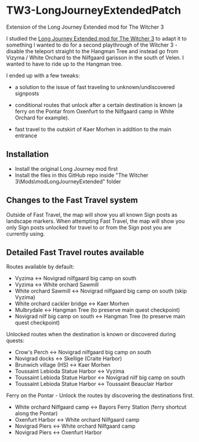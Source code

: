# TW3-LongJourneyExtendedPatch
Extension of the Long Journey Extended mod for The Witcher 3

I studied the [Long Journey Extended mod for The Witcher 3](https://www.nexusmods.com/witcher3/mods/1630/?tab=description&BH=1) to adapt it to something I wanted to do for a second playthrough of the Witcher 3 - disable the teleport straight to the Hangman Tree and instead go from Vizyma / White Orchard to the Nilfgaard garisson in the south of Velen.  I wanted to have to ride up to the Hangman tree.

I ended up with a few tweaks:

- a solution to the issue of fast traveling to unknown/undiscovered signposts

- conditional routes that unlock after a certain destination is known (a ferry on the Pontar from Oxenfurt to the Nilfgaard camp in White Orchard for example).

- fast travel to the outskirt of Kaer Morhen in addition to the main entrance 

## Installation

- Install the original Long Journey mod first
- Install the files in this GitHub repo inside "The Witcher 3\Mods\modLongJourneyExtended\" folder

## Changes to the Fast Travel system

Outside of Fast Travel, the map will show you all known Sign posts as landscape markers.
When attempting Fast Travel, the map will show you only Sign posts unlocked for travel to or from the Sign post you are currently using.

## Detailed Fast Travel routes available

Routes available by default:

- Vyzima <-> Novigrad nilfgaard big camp on south
- Vyzima <-> White orchard Sawmill
- White orchard Sawmill <-> Novigrad nilfgaard big camp on south (skip Vyzima)
- White orchard cackler bridge <-> Kaer Morhen
- Mulbrydale <-> Hangman Tree (to preserve main quest checkpoint)
- Novigrad nilf big camp on south <-> Hangman Tree (to preserve main quest checkpoint)

Unlocked routes when the destination is known or discovered during quests:

- Crow's Perch <-> Novigrad nilfgaard big camp on south
- Novigrad docks <-> Skellige (Craite Harbor)
- Brunwich village (HS) <-> Kaer Morhen
- Toussaint Lebioda Statue Harbor <-> Vyzima 
- Toussaint Lebioda Statue Harbor <-> Novigrad nilf big camp on south
- Toussaint Lebioda Statue Harbor <-> Toussaint Beauclair Harbor

Ferry on the Pontar - Unlock the routes by discovering the destinations first.

- White orchard Nilfgaard camp <-> Bayors Ferry Station (ferry shortcut along the Pontar)
- Oxenfurt Harbor <-> White orchard Nilfgaard camp
- Novigrad Piers <-> White orchard Nilfgaard camp
- Novigrad Piers <-> Oxenfurt Harbor
